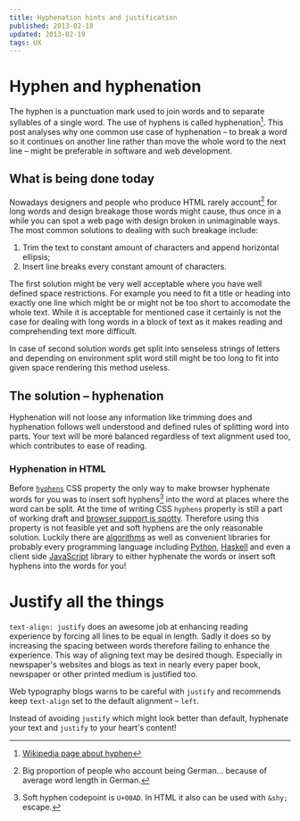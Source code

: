 ```yaml
---
title: Hyphenation hints and justification
published: 2013-02-18
updated: 2013-02-19
tags: UX
---
```


# Hyphen and hyphenation

The hyphen is a punctuation mark used to join words and to separate syllables
of a single word. The use of hyphens is called hyphenation[^wiki-thanks]. This
post analyses why one common use case of hyphenation – to break a word so it
continues on another line rather than move the whole word to the next line –
might be preferable in software and web development.

## What is being done today

Nowadays designers and people who produce HTML rarely account[^germans]
for long words and design breakage those words might cause, thus once in a
while you can spot a web page with design broken in unimaginable ways. The
most common solutions to dealing with such breakage include:

1. Trim the text to constant amount of characters and append horizontal
   ellipsis;
2. Insert line breaks every constant amount of characters.

The first solution might be very well acceptable where you have well defined
space restrictions. For example you need to fit a title or heading into
exactly one line which might be or might not be too short to accomodate the
whole text. While it is acceptable for mentioned case it
certainly is not the case for dealing with long words in a block of text as it
makes reading and comprehending text more difficult.

In case of second solution words get split into senseless strings of letters
and depending on environment split word still might be too long to fit into
given space rendering this method useless.

## The solution – hyphenation

Hyphenation will not loose any information like trimming does and hyphenation
follows well understood and defined rules of splitting word into parts. Your
text will be more balanced regardless of text alignment used too, which
contributes to ease of reading.

### Hyphenation in HTML

Before [`hyphens`][hyphens-css] CSS property the only way to make browser
hyphenate words for you was to insert soft hyphens[^soft-hyphen] into the
word at places where the word can be split. At the time of writing CSS
`hyphens` property is still a part of working draft and
[browser support is spotty][hyphens-support]. Therefore using this property is
not feasible yet and soft hyphens are the only reasonable solution. Luckily
there are [algorithms][hyphen-algorithms] as well as convenient libraries for
probably every programming language including [Python][python-hyphen],
[Haskell][haskell-hyphen] and even a client side [JavaScript][js-hyphen]
library to either hyphenate the words or insert soft hyphens into the words
for you!

# Justify all the things

`text-align: justify` does an awesome job at enhancing reading experience
by forcing all lines to be equal in length. Sadly it does so by increasing
the spacing between words therefore failing to enhance the experience.
This way of aligning text may be desired though. Especially in newspaper's
websites and blogs as text in nearly every paper book, newspaper or
other printed medium is justified too.

Web typography blogs warns to be careful with `justify` and recommends
keep `text-align` set to the default alignment – `left`.

Instead of avoiding `justify` which might look better than default, hyphenate
your text and `justify` to your heart's content!

[^wiki-thanks]: [Wikipedia page about hyphen][wiki-hyphen]
[^soft-hyphen]: Soft hyphen codepoint is `U+00AD`. In HTML it also can be used
                with `&shy;` escape.
[^germans]: Big proportion of people who account being German… because of
            average word length in German.

[hyphens-css]: http://www.w3.org/TR/css3-text/#hyphens0
[hyphen-algorithms]: https://en.wikipedia.org/wiki/Hyphenation_algorithm
[wiki-hyphen]: https://en.wikipedia.org/wiki/Hyphen
[hyphens-support]: https://developer.mozilla.org/en-US/docs/CSS/hyphens#Browser_compatibility
[python-hyphen]: http://pypi.python.org/pypi?%3Aaction=search&term=hyphen
[haskell-hyphen]: http://www.haskell.org/hoogle/?hoogle=hyphen
[js-hyphen]: https://code.google.com/p/hyphenator/

[left-hyph-image]: /images/hyphenation-hints-and-justification/left-hyph.png
[left-nohyph-image]: /images/hyphenation-hints-and-justification/left.png

